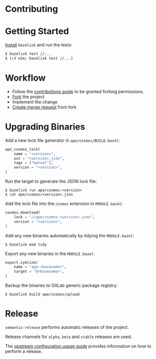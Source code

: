 # Contributing

# Getting Started

[Install][bazelisk-install] `bazelisk` and run the tests:

```sh
$ bazelisk test //...
$ (cd e2e; bazelisk test //...)
```

[bazelisk-install]: https://github.com/bazelbuild/bazelisk?tab=readme-ov-file#installation

# Workflow

- Follow the [contributions guide] to be granted forking permissions.
- [Fork] the project
- Implement the change
- [Create merge request] from fork

# Upgrading Binaries

Add a new lock file generator in `ape/cosmos/BUILD.bazel`:

```py
ape_cosmos_lock(
    name = "<version>",
    out = "<version>.json",
    tags = ["manual"],
    version = "<version>",
)
```

Run the target to generate the JSON lock file:

```console
$ bazelisk run ape/cosmos:<version>
$ cat ape/cosmos/<version>.json
```

Add the lock file into the `cosmos` extension in `MODULE.bazel`:

```py
cosmos.download(
    lock = "//ape/cosmos:<version>.json",
    version = "<version>",
)
```

Add any new binaries automatically by tidying the `MODULE.bazel`:

```console
$ bazelisk mod tidy
```

Export any new binaries in the `MODULE.bazel`:

```py
export.symlink(
    name = "ape-<basename>",
    target = "@<basename>",
)
```

Backup the binaries to GitLab generic package registry:

```console
$ bazelisk build ape/cosmos/upload
```

# Release

`semantic-release` performs automatic releases of the project.

Release channels for `alpha`, `beta` and `stable` releases are used.

The [upstream configuration usage guide][semrel-release-channels-usage] provides information on how to perform a
release.

[semrel-release-channels-usage]: https://gitlab.arm.com/semantic-release/config-release-channels/-/blob/main/README.md?ref_type=heads#usage
[contributions guide]: https://gitlab.arm.com/documentation/contributions#contributions
[Fork]: https://docs.gitlab.com/ee/user/project/repository/forking_workflow.html#create-a-fork
[Create merge request]: https://docs.gitlab.com/ee/user/project/repository/forking_workflow.html#merge-changes-back-upstream

